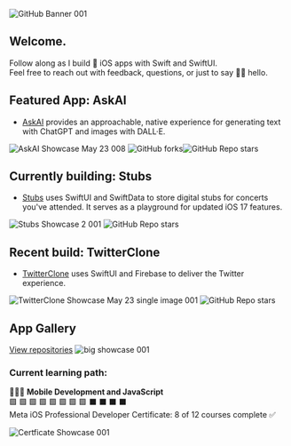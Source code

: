 
![‎GitHub Banner ‎001](https://github.com/bodhichristian/bodhichristian/assets/110639779/86f59e58-cf2c-44ff-9579-586d0c22d864)

## Welcome.
Follow along as I build 📱 iOS apps with Swift and SwiftUI.  
Feel free to reach out with feedback, questions, or just to say 👋🏼 hello.  
  

## Featured App: AskAI

* [AskAI](https://github.com/bodhichristian/AskAI) provides an approachable, native experience for generating text with ChatGPT and images with DALL·E.

![AskAI Showcase May 23 008](https://github.com/bodhichristian/bodhichristian/assets/110639779/e3204054-2726-49ac-8aa3-c13e8648ac28)
![GitHub forks](https://img.shields.io/github/forks/bodhichristian/askai)![GitHub Repo stars](https://img.shields.io/github/stars/bodhichristian/askai)


## Currently building: Stubs 
* [Stubs](https://github.com/bodhichristian/Stubs) uses SwiftUI and SwiftData to store digital stubs for concerts you've attended. It serves as a playground for updated iOS 17 features.

![‎Stubs Showcase 2 ‎001](https://github.com/bodhichristian/bodhichristian/assets/110639779/f50cae66-386f-450d-86c0-d6db0b997abd)
![GitHub Repo stars](https://img.shields.io/github/stars/bodhichristian/stubs)

## Recent build: TwitterClone 
* [TwitterClone](https://github.com/bodhichristian/TwitterClone) uses SwiftUI and Firebase to deliver the Twitter experience.

![TwitterClone Showcase May 23 single image 001](https://github.com/bodhichristian/bodhichristian/assets/110639779/5cef6d9e-0793-40e9-82d7-c8c950e99636)
![GitHub Repo stars](https://img.shields.io/github/stars/bodhichristian/twitterclone) 


## App Gallery
[View repositories](https://github.com/bodhichristian?tab=repositories)
![big showcase 001](https://github.com/bodhichristian/bodhichristian/assets/110639779/3d7acc06-49eb-48f6-9ebf-119d6e771ce2)


### Current learning path:
👨🏻‍💻 <b>Mobile Development and JavaScript</b>  
🟩 🟩 🟩 🟩 🟩 🟩 🟩 🟩 ⬛️ ⬛️ ⬛️ ⬛️  
Meta iOS Professional Developer Certificate: 8 of 12 courses complete ✅

![‎Certficate Showcase ‎001](https://github.com/bodhichristian/bodhichristian/assets/110639779/6c7b4f2f-22d0-4959-81cc-cbdf58eb8248)

